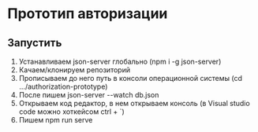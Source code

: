 # Прототип авторизации

## Запустить

1. Устанавливаем json-server глобально (npm i -g json-server)
2. Качаем/клонируем репозиторий 
3. Прописываем до него путь в консоли операционной системы (cd .../authorization-prototype) 
4. После пишем json-server --watch db.json
5. Открываем код редактор, в нем открываем консоль (в Visual studio code можно хоткейсом ctrl + `)
6. Пишем npm run serve
